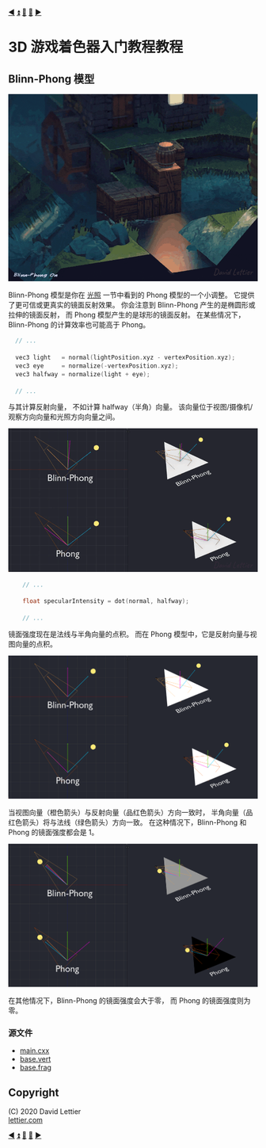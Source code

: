 [:arrow_backward:](lighting.md)
[:arrow_double_up:](../README.md)
[:arrow_up_small:](#)
[:arrow_down_small:](#copyright)
[:arrow_forward:](fresnel-factor.md)
# 3D 游戏着色器入门教程教程

## Blinn-Phong 模型

<p align="center">
<img src="../resources/images/CFWEeGK.gif" alt="Blinn-Phong" title="Blinn-Phong">
</p>

Blinn-Phong 模型是你在 [光照](lighting.md) 一节中看到的 Phong 模型的一个小调整。
它提供了更可信或更真实的镜面反射效果。
你会注意到 Blinn-Phong 产生的是椭圆形或拉伸的镜面反射，
而 Phong 模型产生的是球形的镜面反射。
在某些情况下，Blinn-Phong 的计算效率也可能高于 Phong。

```c
  // ...

  vec3 light   = normal(lightPosition.xyz - vertexPosition.xyz);
  vec3 eye     = normalize(-vertexPosition.xyz);
  vec3 halfway = normalize(light + eye);

  // ...
```

与其计算反射向量，
不如计算 halfway（半角）向量。
该向量位于视图/摄像机/观察方向向量和光照方向向量之间。

<p align="center">
<img src="../resources/images/vtqd1Ox.gif" alt="Blinn-Phong vs Phong" title="Blinn-Phong vs Phong">
</p>

```c
    // ...

    float specularIntensity = dot(normal, halfway);

    // ...
```

镜面强度现在是法线与半角向量的点积。
而在 Phong 模型中，它是反射向量与视图向量的点积。

<p align="center">
<img src="../resources/images/WZQqxEH.png" alt="Full specular intensity." title="Full specular intensity.">
</p>

当视图向量（橙色箭头）与反射向量（品红色箭头）方向一致时，
半角向量（品红色箭头）将与法线（绿色箭头）方向一致。
在这种情况下，Blinn-Phong 和 Phong 的镜面强度都会是 1。

<p align="center">
<img src="../resources/images/kiSdJzt.png" alt="Blinn-Phong vs Phong" title="Blinn-Phong vs Phong">
</p>

在其他情况下，Blinn-Phong 的镜面强度会大于零，
而 Phong 的镜面强度则为零。

### 源文件

- [main.cxx](../demonstration/src/main.cxx)
- [base.vert](../demonstration/shaders/vertex/base.vert)
- [base.frag](../demonstration/shaders/fragment/base.frag)

## Copyright

(C) 2020 David Lettier
<br>
[lettier.com](https://www.lettier.com)

[:arrow_backward:](lighting.md)
[:arrow_double_up:](../README.md)
[:arrow_up_small:](#)
[:arrow_down_small:](#copyright)
[:arrow_forward:](fresnel-factor.md)
